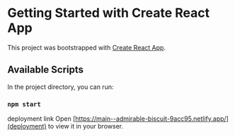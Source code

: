 # Getting Started with Create React App

This project was bootstrapped with [Create React App](https://github.com/facebook/create-react-app).

## Available Scripts

In the project directory, you can run:

### `npm start`

deployment link 
Open [https://main--admirable-biscuit-9acc95.netlify.app/](deployment) to view it in your browser.

 
